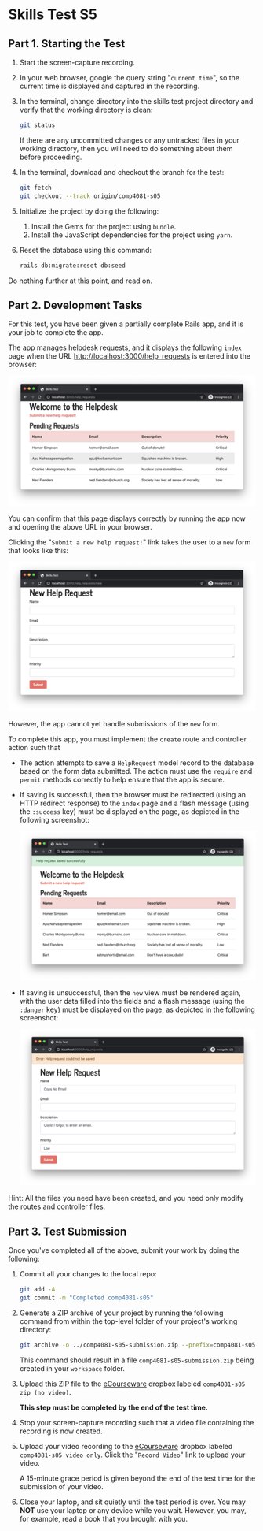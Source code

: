 # Skills Test S5

## Part 1. Starting the Test

1. Start the screen-capture recording.

1. In your web browser, google the query string "`current time`", so the current time is displayed and captured in the recording.

1. In the terminal, change directory into the skills test project directory and verify that the working directory is clean:

    ```bash
    git status
    ```

    If there are any uncommitted changes or any untracked files in your working directory, then you will need to do something about them before proceeding.

1. In the terminal, download and checkout the branch for the test:

    ```bash
    git fetch
    git checkout --track origin/comp4081-s05
    ```

1. Initialize the project by doing the following:
   1. Install the Gems for the project using `bundle`.
   1. Install the JavaScript dependencies for the project using `yarn`.

1. Reset the database using this command:

    ```bash
    rails db:migrate:reset db:seed
    ```

Do nothing further at this point, and read on.

## Part 2. Development Tasks

For this test, you have been given a partially complete Rails app, and it is your job to complete the app.

The app manages helpdesk requests, and it displays the following `index` page when the URL <http://localhost:3000/help_requests> is entered into the browser:

![A screen shot of a webpage](./comp4081-s05_index.png)

You can confirm that this page displays correctly by running the app now and opening the above URL in your browser.

Clicking the "`Submit a new help request!`" link takes the user to a `new` form that looks like this:

![A screen shot of a webpage](./comp4081-s05_new.png)

However, the app cannot yet handle submissions of the `new` form.

To complete this app, you must implement the `create` route and controller action such that

- The action attempts to save a `HelpRequest` model record to the database based on the form data submitted. The action must use the `require` and `permit` methods correctly to help ensure that the app is secure.

- If saving is successful, then the browser must be redirected (using an HTTP redirect response) to the `index` page and a flash message (using the `:success` key) must be displayed on the page, as depicted in the following screenshot:

    ![A screen shot of a webpage](./comp4081-s05_create_success.png)

- If saving is unsuccessful, then the `new` view must be rendered again, with the user data filled into the fields and a flash message (using the `:danger` key) must be displayed on the page, as depicted in the following screenshot:

    ![A screen shot of a webpage](./comp4081-s05_create_failure.png)

Hint: All the files you need have been created, and you need only modify the routes and controller files.

## Part 3. Test Submission

Once you've completed all of the above, submit your work by doing the following:

1. Commit all your changes to the local repo:

    ```bash
    git add -A
    git commit -m "Completed comp4081-s05"
    ```

1. Generate a ZIP archive of your project by running the following command from within the top-level folder of your project's working directory:

    ```bash
    git archive -o ../comp4081-s05-submission.zip --prefix=comp4081-s05-submission/ HEAD
    ```

    This command should result in a file `comp4081-s05-submission.zip` being created in your `workspace` folder.

1. Upload this ZIP file to the [eCourseware](https://elearn.memphis.edu/) dropbox labeled `comp4081-s05 zip (no video)`.

    **This step must be completed by the end of the test time.**

1. Stop your screen-capture recording such that a video file containing the recording is now created.

1. Upload your video recording to the [eCourseware](https://elearn.memphis.edu/) dropbox labeled `comp4081-s05 video only`. Click the "`Record Video`" link to upload your video.

    A 15-minute grace period is given beyond the end of the test time for the submission of your video.

1. Close your laptop, and sit quietly until the test period is over. You may **NOT** use your laptop or any device while you wait. However, you may, for example, read a book that you brought with you.
